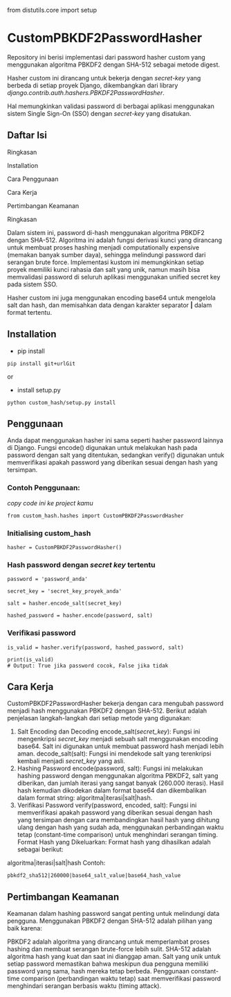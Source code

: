 from distutils.core import setup

# CustomPBKDF2PasswordHasher
Repository ini berisi implementasi dari password hasher custom yang menggunakan algoritma PBKDF2 dengan SHA-512 sebagai metode digest. 

Hasher custom ini dirancang untuk bekerja dengan _secret-key_ yang berbeda di setiap proyek Django, dikembangkan dari library _django.contrib.auth.hashers.PBKDF2PasswordHasher_. 

Hal memungkinkan validasi password di berbagai aplikasi menggunakan sistem Single Sign-On (SSO) dengan _secret-key_ yang disatukan.

## Daftar Isi
Ringkasan

Installation

Cara Penggunaan

Cara Kerja

Pertimbangan Keamanan

Ringkasan

Dalam sistem ini, password di-hash menggunakan algoritma PBKDF2 dengan SHA-512. Algoritma ini adalah fungsi derivasi kunci yang dirancang untuk membuat proses hashing menjadi computationally expensive (memakan banyak sumber daya), sehingga melindungi password dari serangan brute force. Implementasi kustom ini memungkinkan setiap proyek memiliki kunci rahasia dan salt yang unik, namun masih bisa memvalidasi password di seluruh aplikasi menggunakan unified secret key pada sistem SSO.

Hasher custom ini juga menggunakan encoding base64 untuk mengelola salt dan hash, dan memisahkan data dengan karakter separator **|** dalam format tertentu.

## Installation
- pip install
```
pip install git+urlGit
```
or
- install setup.py
```
python custom_hash/setup.py install
```

## Penggunaan
Anda dapat menggunakan hasher ini sama seperti hasher password lainnya di Django. Fungsi encode() digunakan untuk melakukan hash pada password dengan salt yang ditentukan, sedangkan verify() digunakan untuk memverifikasi apakah password yang diberikan sesuai dengan hash yang tersimpan.

### Contoh Penggunaan:
_copy code ini ke project kamu_
```
from custom_hash.hashes import CustomPBKDF2PasswordHasher
```

### Initialising custom_hash
```
hasher = CustomPBKDF2PasswordHasher()
```

### Hash password dengan _secret key_ tertentu
```
password = 'password_anda'

secret_key = 'secret_key_proyek_anda'

salt = hasher.encode_salt(secret_key)

hashed_password = hasher.encode(password, salt)
```

### Verifikasi password
```
is_valid = hasher.verify(password, hashed_password, salt)

print(is_valid)  
# Output: True jika password cocok, False jika tidak
```

## Cara Kerja
CustomPBKDF2PasswordHasher bekerja dengan cara mengubah password menjadi hash menggunakan PBKDF2 dengan SHA-512. Berikut adalah penjelasan langkah-langkah dari setiap metode yang digunakan:

1. Salt Encoding dan Decoding
encode_salt(_secret_key_): Fungsi ini mengenkripsi _secret_key_ menjadi sebuah salt menggunakan encoding base64. Salt ini digunakan untuk membuat password hash menjadi lebih aman.
decode_salt(salt): Fungsi ini mendekode salt yang terenkripsi kembali menjadi _secret_key_ yang asli.
2. Hashing Password
encode(password, salt): Fungsi ini melakukan hashing password dengan menggunakan algoritma PBKDF2, salt yang diberikan, dan jumlah iterasi yang sangat banyak (260.000 iterasi). Hasil hash kemudian dikodekan dalam format base64 dan dikembalikan dalam format string: algoritma|iterasi|salt|hash.
3. Verifikasi Password
verify(password, encoded, salt): Fungsi ini memverifikasi apakah password yang diberikan sesuai dengan hash yang tersimpan dengan cara membandingkan hasil hash yang dihitung ulang dengan hash yang sudah ada, menggunakan perbandingan waktu tetap (constant-time comparison) untuk menghindari serangan timing.
Format Hash yang Dikeluarkan:
Format hash yang dihasilkan adalah sebagai berikut:

algoritma|iterasi|salt|hash
Contoh:

```
pbkdf2_sha512|260000|base64_salt_value|base64_hash_value
```

## Pertimbangan Keamanan
Keamanan dalam hashing password sangat penting untuk melindungi data pengguna. Menggunakan PBKDF2 dengan SHA-512 adalah pilihan yang baik karena:

PBKDF2 adalah algoritma yang dirancang untuk memperlambat proses hashing dan membuat serangan brute-force lebih sulit.
SHA-512 adalah algoritma hash yang kuat dan saat ini dianggap aman.
Salt yang unik untuk setiap password memastikan bahwa meskipun dua pengguna memiliki password yang sama, hash mereka tetap berbeda.
Penggunaan constant-time comparison (perbandingan waktu tetap) saat memverifikasi password menghindari serangan berbasis waktu (timing attack).
